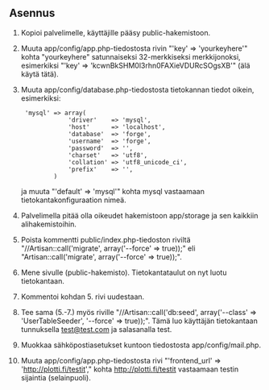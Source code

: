## Asennus

1. Kopioi palvelimelle, käyttäjille pääsy public-hakemistoon.
2. Muuta app/config/app.php-tiedostosta rivin "'key' => 'yourkeyhere'" kohta "yourkeyhere" satunnaiseksi 32-merkkiseksi merkkijonoksi, esimerkiksi "'key' => 'kcwnBkSHM0l3rhn0FAXieVDURcSOgsXB'" (älä käytä tätä).
3. Muuta app/config/database.php-tiedostosta tietokannan tiedot oikein, esimerkiksi:

        'mysql' => array(
                    'driver'    => 'mysql',
                    'host'      => 'localhost',
                    'database'  => 'forge',
                    'username'  => 'forge',
                    'password'  => '',
                    'charset'   => 'utf8',
                    'collation' => 'utf8_unicode_ci',
                    'prefix'    => '',
                )

    ja muuta "'default' => 'mysql'" kohta mysql vastaamaan tietokantakonfiguraation nimeä.

4. Palvelimella pitää olla oikeudet hakemistoon app/storage ja sen kaikkiin alihakemistoihin.
5. Poista kommentti public/index.php-tiedoston riviltä "//Artisan::call('migrate', array('--force' => true));" eli "Artisan::call('migrate', array('--force' => true));".
6. Mene sivulle (public-hakemisto). Tietokantataulut on nyt luotu tietokantaan.
7. Kommentoi kohdan 5. rivi uudestaan.
8. Tee sama (5.-7.) myös riville "//Artisan::call('db:seed', array('--class' => 'UserTableSeeder', '--force' => true));". Tämä luo käyttäjän tietokantaan tunnuksella test@test.com ja salasanalla test.
9. Muokkaa sähköpostiasetukset kuntoon tiedostosta app/config/mail.php.
10. Muuta app/config/app.php-tiedostosta rivi "'frontend_url' => 'http://plotti.fi/testit'," kohta http://plotti.fi/testit vastaamaan testin sijaintia (selainpuoli).